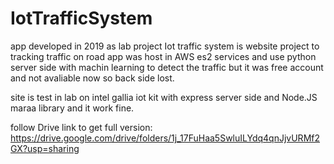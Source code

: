 # IotTrafficSystem
app developed in 2019 as lab project 
Iot traffic system is website project to tracking traffic on road 
app was host in AWS es2 services and use python server side with machin learning to detect the traffic but it was free account and not avaliable now so back side lost.

site is test in lab on intel gallia iot kit with express server side and Node.JS maraa library and it work fine.

follow Drive link to get full version:  https://drive.google.com/drive/folders/1j_17FuHaa5SwluILYdq4qnJjvURMf2GX?usp=sharing
